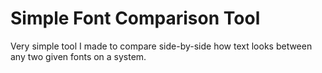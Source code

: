 # Simple Font Comparison Tool
Very simple tool I made to compare side-by-side how text looks between any two given fonts on a system.